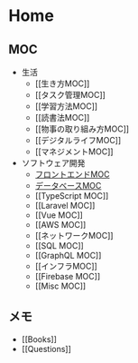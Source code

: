 # Home

## MOC

- 生活
  - [[生き方MOC]]
  - [[タスク管理MOC]]
  - [[学習方法MOC]]
  - [[読書法MOC]]
  - [[物事の取り組み方MOC]]
  - [[デジタルライフMOC]]
  - [[マネジメントMOC]]
- ソフトウェア開発
	- [フロントエンドMOC](フロントエンドMOC.md)
	- [データベースMOC](データベースMOC.md)
  - [[TypeScript MOC]]
  - [[Laravel MOC]]
  - [[Vue MOC]]
  - [[AWS MOC]]
  - [[ネットワークMOC]]
  - [[SQL MOC]]
  - [[GraphQL MOC]]
  - [[インフラMOC]]
  - [[Firebase MOC]]
  - [[Misc MOC]]

## メモ

- [[Books]]
- [[Questions]] 
